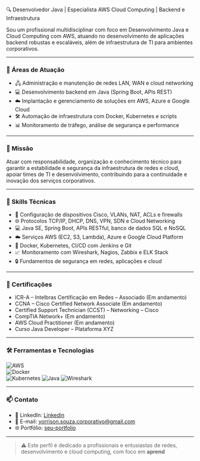 🔍 Desenvolvedor Java | Especialista AWS Cloud Computing | Backend e Infraestrutura

Sou um profissional multidisciplinar com foco em Desenvolvimento Java e Cloud Computing com AWS, atuando no desenvolvimento de aplicações backend robustas e escaláveis, além de infraestrutura de TI para ambientes corporativos.


---

### 💼 Áreas de Atuação

- 🖧 Administração e manutenção de redes LAN, WAN e cloud networking  
- 💻 Desenvolvimento backend em Java (Spring Boot, APIs REST)  
- ☁️ Implantação e gerenciamento de soluções em AWS, Azure e Google Cloud  
- 🛠️ Automação de infraestrutura com Docker, Kubernetes e scripts  
- 📊 Monitoramento de tráfego, análise de segurança e performance 

---

### 🎯 Missão

Atuar com responsabilidade, organização e conhecimento técnico para garantir a estabilidade e segurança da infraestrutura de redes e cloud, apoiar times de TI e desenvolvimento, contribuindo para a continuidade e inovação dos serviços corporativos.

---

### 🚀 Skills Técnicas

- 🔧 Configuração de dispositivos Cisco, VLANs, NAT, ACLs e firewalls  
- 🌐 Protocolos TCP/IP, DHCP, DNS, VPN, SDN e Cloud Networking  
- 💻 Java SE, Spring Boot, APIs RESTful, banco de dados SQL e NoSQL  
- ☁️ Serviços AWS (EC2, S3, Lambda), Azure e Google Cloud Platform  
- 🐳 Docker, Kubernetes, CI/CD com Jenkins e Git  
- 📈 Monitoramento com Wireshark, Nagios, Zabbix e ELK Stack  
- 🔒 Fundamentos de segurança em redes, aplicações e cloud  

---

### 🏅 Certificações

- ICR-A – Intelbras Certificação em Redes – Associado (Em andamento)  
- CCNA – Cisco Certified Network Associate (Em andamento)  
- Certified Support Technician (CCST) – Networking – Cisco  
- CompTIA Network+ (Em andamento)  
- AWS Cloud Practitioner (Em andamento)  
- Curso Java Developer – Plataforma XYZ  

---

### 🛠️ Ferramentas e Tecnologias

![AWS](https://img.shields.io/badge/AWS-232F3E?style=for-the-badge&logo=amazonaws&logoColor=white)  
![Docker](https://img.shields.io/badge/Docker-2496ED?style=for-the-badge&logo=docker&logoColor=white)  
![Kubernetes](https://img.shields.io/badge/Kubernetes-326CE5?style=for-the-badge&logo=kubernetes&logoColor=white)
![Java](https://img.shields.io/badge/Java-CC9933?style=for-the-badge&logo=Java&logoColor=orange)
![Wireshark](https://img.shields.io/badge/Wireshark-336de5?style=for-the-badge&logo=Wireshark&logoColor=orange)

---

### 📫 Contato

- 🔗 LinkedIn: [Linkedin](https://www.linkedin.com/in/felipe-gomes-1536b8372/)  
- 📧 E-mail: yorrison.souza.corporativo@gmail.com  
- 🌐 Portfólio: [seu-portfolio](https://seu-portfolio.vercel.app)  

---

> ⚠️ Este perfil é dedicado a profissionais e entusiastas de redes, desenvolvimento e cloud computing, com foco em **aprend**
